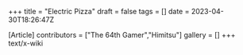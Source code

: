 +++
title = "Electric Pizza"
draft = false
tags = []
date = 2023-04-30T18:26:47Z

[Article]
contributors = ["The 64th Gamer","Himitsu"]
gallery = []
+++
text/x-wiki